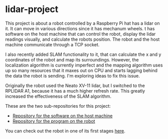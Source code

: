 # lidar-project

This project is about a robot controlled by a Raspberry Pi hat has a lidar on it. 
It can move in various directions since it has mechanum wheels. t has 
software on the host machine that can control the robot, display the 
lidar readings visually, and calculate the robots position. The robot and the 
host machine communicate through a TCP socket.

I also recently added SLAM functionality to it, that can calculate the x and y 
coordinates of the robot and map its surroundings. However, the localization algorithm 
is currently imperfect and the mapping algorithm uses up so many resources that it 
maxes out on CPU and starts lagging behind the data the robot is sending. I'm exploring 
ideas to fix this issue.

Originally the robot used the Neato XV-11 lidar, but I switched to the RPLIDAR A1, 
because it has a much higher refresh rate. This greatly increased the effectiveness of 
the SLAM algorithm.

These are the two sub-repositories for this project:
- [Repository for the software on the host machine](https://github.com/gaborszita/lidar-project-vs)
- [Repository for the program on the robot](https://github.com/gaborszita/lidar-project-rpi)

You can check out the robot in one of its first stages [here](https://www.youtube.com/watch?v=bZktxaEqpzo).
